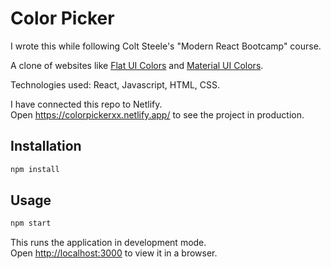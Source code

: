 # Color Picker

I wrote this while following Colt Steele's "Modern React Bootcamp" course.

A clone of websites like [Flat UI Colors](https://flatuicolors.com/) and [Material UI Colors](http://materialuicolors.co/?utm_source=launchers).

Technologies used: React, Javascript, HTML, CSS.

I have connected this repo to Netlify.  
Open <https://colorpickerxx.netlify.app/> to see the project in production.

## Installation

```sh
npm install
```

## Usage

```sh
npm start
```

This runs the application in development mode.  
Open [http://localhost:3000](http://localhost:3000) to view it in a browser.
